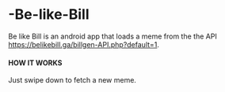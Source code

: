 # -Be-like-Bill
Be like Bill is an android app that loads a meme from the the API https://belikebill.ga/billgen-API.php?default=1.
<br>
<h4>HOW IT WORKS</h4>
Just swipe down to fetch a new meme.
